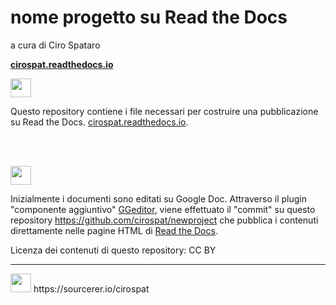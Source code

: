 # nome progetto su Read the Docs

a cura di Ciro Spataro


[**cirospat.readthedocs.io**](http://cirospat.readthedocs.io)  
<p><img class="imageLeft" style="width: 33px; height: 30px;" src="http://cirospat.readthedocs.io/it/latest/_static/cirospat.jpg"></p>

Questo repository contiene i file necessari per costruire una pubblicazione su Read the Docs. 
[cirospat.readthedocs.io](http://cirospat.readthedocs.io). 

<br></br>

<p><img class="imageLeft" style="width: 33px; height: 30px;" src="https://ggeditor.readthedocs.io/en/latest/_images/index_1.png">
  
Inizialmente i documenti sono editati su Google Doc. Attraverso il plugin "componente aggiuntivo" [GGeditor](http://googledocs.readthedocs.io), viene effettuato il "commit" su questo repository https://github.com/cirospat/newproject che pubblica i contenuti direttamente nelle pagine HTML di [Read the Docs](https://readthedocs.org/).

Licenza dei contenuti di questo repository: CC BY


---
<p><img class="imageLeft" style="width: 33px; height: 30px;" src="https://sourcerer.io/icons/logo-bright.svg">  
https://sourcerer.io/cirospat

